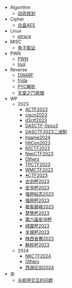 - Algorithm
  - [动态规划](/Algorithm/动态规划)
- Cipher
  - [白盒AES](/Cipher/白盒AES)
- Linux
  - [ptrace](/Linux/ptrace)
- MISC
  - [电子取证](/MISC/电子取证)
- PWN
  - [PWN](/PWN/PWN)
  - [tool](/PWN/tool)
- Reverse
  - [DWARF](/Reverse/DWARF)
  - [frida](/Reverse/frida)
  - [PYC解析](/Reverse/PYC解析)
  - [天堂之门原理](/Reverse/天堂之门原理)
- WP
  - 2023
    - [ACTF2023](/WP/2023/ACTF2023)
    - [ciscn2023](/WP/2023/ciscn2023)
    - [d3ctf2023](/WP/2023/d3ctf2023)
    - [DASCTF-0psu3](/WP/2023/DASCTF-0psu3)
    - [DASCTF2023二进制](/WP/2023/DASCTF2023二进制)
    - [hgame2024](/WP/2023/hgame2024)
    - [HitCon2023](/WP/2023/HitCon2023)
    - [N1CTF2023](/WP/2023/N1CTF2023)
    - [NepCTF2023](/WP/2023/NepCTF2023)
    - [Others](/WP/2023/Others)
    - [TPCTF2023](/WP/2023/TPCTF2023)
    - [WMCTF2023](/WP/2023/WMCTF2023)
    - [※CTF2023](/WP/2023/※CTF2023)
    - [古剑杯2023](/WP/2023/古剑杯2023)
    - [安洵杯2023](/WP/2023/安洵杯2023)
    - [强网拟态2023](/WP/2023/强网拟态2023)
    - [强网杯2023](/WP/2023/强网杯2023)
    - [极客巅峰2023](/WP/2023/极客巅峰2023)
    - [楚慧杯2023](/WP/2023/楚慧杯2023)
    - [第六届安洵杯](/WP/2023/第六届安洵杯)
    - [绿盟杯2023](/WP/2023/绿盟杯2023)
    - [羊城杯2023](/WP/2023/羊城杯2023)
    - [陕西省赛2023](/WP/2023/陕西省赛2023)
    - [鹏程杯2023](/WP/2023/鹏程杯2023)
  - 2024
    - [NKCTF2024](/WP/2024/NKCTF2024)
    - [Others](/WP/2024/Others)
    - [西湖论剑2024](/WP/2024/西湖论剑2024)
- 杂
  - [与程序交互的问题](/杂/与程序交互的问题)
